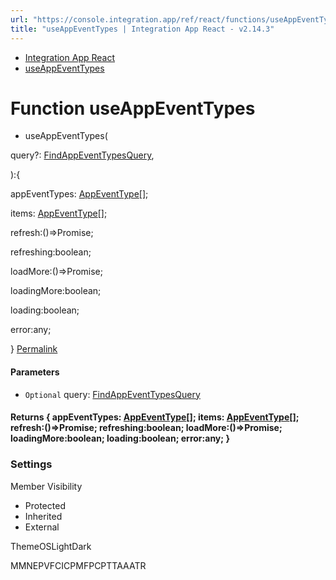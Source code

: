 ```yaml
---
url: "https://console.integration.app/ref/react/functions/useAppEventTypes.html"
title: "useAppEventTypes | Integration App React - v2.14.3"
---
```


- [Integration App React](https://console.integration.app/ref/react/index.html)
- [useAppEventTypes](https://console.integration.app/ref/react/functions/useAppEventTypes.html)

# Function useAppEventTypes

- useAppEventTypes(

query?: [FindAppEventTypesQuery](https://console.integration.app/ref/react/interfaces/FindAppEventTypesQuery.html),

):{

appEventTypes: [AppEventType](https://console.integration.app/ref/react/interfaces/AppEventType.html)\[\];

items: [AppEventType](https://console.integration.app/ref/react/interfaces/AppEventType.html)\[\];

refresh:()=>Promise<void>;

refreshing:boolean;

loadMore:()=>Promise<void>;

loadingMore:boolean;

loading:boolean;

error:any;

} [Permalink](https://console.integration.app/ref/react/functions/useAppEventTypes.html#useappeventtypes)





#### Parameters



- `Optional` query: [FindAppEventTypesQuery](https://console.integration.app/ref/react/interfaces/FindAppEventTypesQuery.html)

#### Returns {  appEventTypes: [AppEventType](https://console.integration.app/ref/react/interfaces/AppEventType.html)\[\];  items: [AppEventType](https://console.integration.app/ref/react/interfaces/AppEventType.html)\[\];  refresh:()=>Promise<void>;  refreshing:boolean;  loadMore:()=>Promise<void>;  loadingMore:boolean;  loading:boolean;  error:any;  }

### Settings

Member Visibility

- Protected
- Inherited
- External

ThemeOSLightDark

MMNEPVFCICPMFPCPTTAAATR